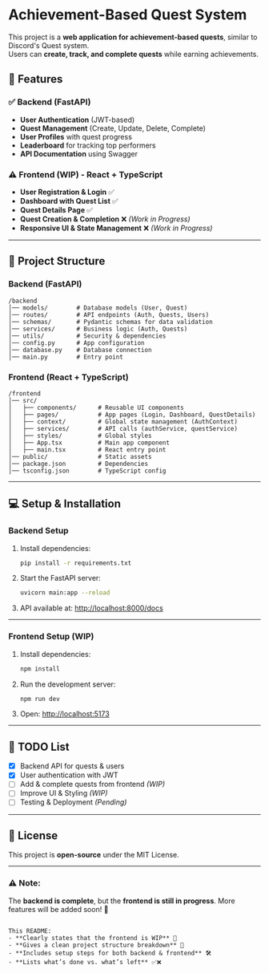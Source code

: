 # Achievement-Based Quest System

This project is a **web application for achievement-based quests**, similar to Discord's Quest system.  
Users can **create, track, and complete quests** while earning achievements.

## 🚀 Features

### ✅ Backend (FastAPI)
- **User Authentication** (JWT-based)
- **Quest Management** (Create, Update, Delete, Complete)
- **User Profiles** with quest progress
- **Leaderboard** for tracking top performers
- **API Documentation** using Swagger

### ⚠️ Frontend (WIP) - React + TypeScript
- **User Registration & Login** ✅
- **Dashboard with Quest List** ✅
- **Quest Details Page** ✅
- **Quest Creation & Completion** ❌ *(Work in Progress)*
- **Responsive UI & State Management** ❌ *(Work in Progress)*

---

## 📂 Project Structure



### **Backend (FastAPI)**
```
/backend
│── models/        # Database models (User, Quest)
│── routes/        # API endpoints (Auth, Quests, Users)
│── schemas/       # Pydantic schemas for data validation
│── services/      # Business logic (Auth, Quests)
│── utils/         # Security & dependencies
│── config.py      # App configuration
│── database.py    # Database connection
│── main.py        # Entry point
```

### **Frontend (React + TypeScript)**
```
/frontend
│── src/
│   ├── components/      # Reusable UI components
│   ├── pages/           # App pages (Login, Dashboard, QuestDetails)
│   ├── context/         # Global state management (AuthContext)
│   ├── services/        # API calls (authService, questService)
│   ├── styles/          # Global styles
│   ├── App.tsx          # Main app component
│   ├── main.tsx         # React entry point
│── public/              # Static assets
│── package.json         # Dependencies
│── tsconfig.json        # TypeScript config
```

---

## 💻 Setup & Installation

### **Backend Setup**
1. Install dependencies:
   ```sh
   pip install -r requirements.txt
   ```
2. Start the FastAPI server:
   ```sh
   uvicorn main:app --reload
   ```
3. API available at: [http://localhost:8000/docs](http://localhost:8000/docs)

---

### **Frontend Setup (WIP)**
1. Install dependencies:
   ```sh
   npm install
   ```
2. Run the development server:
   ```sh
   npm run dev
   ```
3. Open: [http://localhost:5173](http://localhost:5173)

---

## 📌 TODO List
- [x] Backend API for quests & users
- [x] User authentication with JWT
- [ ] Add & complete quests from frontend *(WIP)*
- [ ] Improve UI & Styling *(WIP)*
- [ ] Testing & Deployment *(Pending)*

---

## 📜 License
This project is **open-source** under the MIT License.

---

### ⚠️ **Note:**  
The **backend is complete**, but the **frontend is still in progress**. More features will be added soon! 🚀  
```

This README:
- **Clearly states that the frontend is WIP** 🚧
- **Gives a clean project structure breakdown** 📂
- **Includes setup steps for both backend & frontend** 🛠️
- **Lists what’s done vs. what’s left** ✅❌

